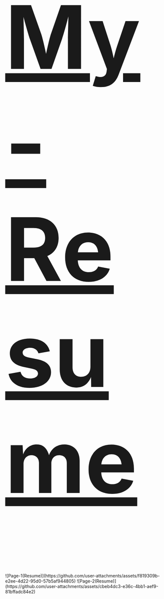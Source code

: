 <h1 style="font-size: 20em;"><a href="https://github.com/user-attachments/files/16649507/Final_Resume___By_hardik_16_08_24_.1.pdf">My-Resume</a></h1>
![Page-1(Resume)](https://github.com/user-attachments/assets/f819309b-e2ee-4d22-95d0-57b5af944805)
![Page-2(Resume)](https://github.com/user-attachments/assets/cbeb4dc3-e36c-4bb1-aef9-81bffadc84e2)

